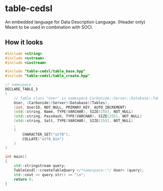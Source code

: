 # table-cedsl
An embedded language for Data Description Language. (Header only)
Meant to be used in combination with SOCI.

## How it looks

```C++
#include <string>
#include <sstream>
#include <iostream>

#include "table-cedsl/table_base.hpp"
#include "table-cedsl/table_create.hpp"

// namespace ...
DECLARE_TABLE_3
(
    // Table class "User" in namespace Carbonide::Server::Database::Tables
    User, (Carbonide)(Server)(Database)(Tables),
    (int, UserID, NOT_NULL, PRIMARY_KEY, AUTO_INCREMENT)
    (std::string, Name, TYPE(VARCHAR), SIZE(255), NOT_NULL)
    (std::string, PassHash, TYPE(VARCHAR), SIZE(255), NOT_NULL)
    (std::string, Salt, TYPE(VARCHAR), SIZE(255), NOT_NULL)
    ,
    (
        CHARACTER_SET("utf8"),
        COLLATE("utf8_bin")
    )
)

int main()
{
	std::stringstream query;
	TableCesdl::createTableQuery </*namespace::*/ User> (query);
	std::cout << query.str() << "\n";
	return 0;
}
```

